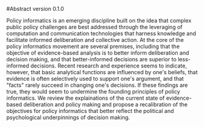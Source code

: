 #Abstract
version 0.1.0

Policy informatics is an emerging discipline built on the idea that complex public policy challenges are best addressed through the leveraging of computation and communication technologies that harness knowledge and facilitate informed deliberation and collective action. At the core of the policy informatics movement are several premises, including that the objective of evidence-based analysis is to better inform deliberation and decision making, and that better-informed decisions are superior to less-informed decisions. Recent research and experience seems to indicate, however, that basic analytical functions are influenced by one's beliefs, that evidence is often selectively used to support one's argument, and that "facts" rarely succeed in changing one's decisions. If these findings are true, they would seem to undermine the founding principles of policy informatics. We review the explainations of the current state of evidence-based deliberation and policy making and propose a recalibration of the objectives for policy informatics that better reflect the political and psychological underpinnings of decision making. 
